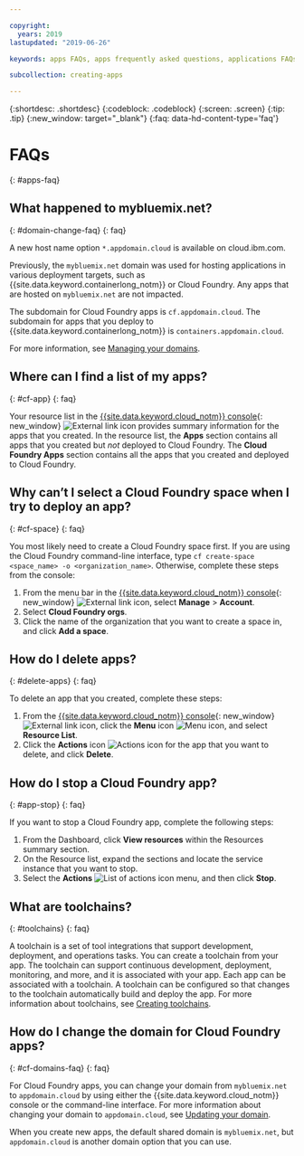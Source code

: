 ```yaml
---

copyright:
  years: 2019
lastupdated: "2019-06-26"

keywords: apps FAQs, apps frequently asked questions, applications FAQs, applications frequently asked questions

subcollection: creating-apps

---
```


{:shortdesc: .shortdesc}
{:codeblock: .codeblock}
{:screen: .screen}
{:tip: .tip}
{:new_window: target="_blank"}
{:faq: data-hd-content-type='faq'}

# FAQs
{: #apps-faq}

## What happened to mybluemix.net?
{: #domain-change-faq}
{: faq}

A new host name option `*.appdomain.cloud` is available on cloud.ibm.com.

Previously, the `mybluemix.net` domain was used for hosting applications in various deployment targets, such as {{site.data.keyword.containerlong_notm}} or Cloud Foundry. Any apps that are hosted on `mybluemix.net` are not impacted.

The subdomain for Cloud Foundry apps is `cf.appdomain.cloud`. The subdomain for apps that you deploy to {{site.data.keyword.containerlong_notm}} is `containers.appdomain.cloud`.

For more information, see [Managing your domains](/docs/apps?topic=creating-apps-update-domain).

## Where can I find a list of my apps?
{: #cf-app}
{: faq}

Your resource list in the [{{site.data.keyword.cloud_notm}} console](https://{DomainName}){: new_window} ![External link icon](../icons/launch-glyph.svg "External link icon") provides summary information for the apps that you created. In the resource list, the **Apps** section contains all apps that you created but *not* deployed to Cloud Foundry. The **Cloud Foundry Apps** section contains all the apps that you created and deployed to Cloud Foundry.

## Why can’t I select a Cloud Foundry space when I try to deploy an app?
{: #cf-space}
{: faq}

You most likely need to create a Cloud Foundry space first. If you are using the Cloud Foundry command-line interface, type `cf create-space <space_name> -o <organization_name>`. Otherwise, complete these steps from the console:

1. From the menu bar in the [{{site.data.keyword.cloud_notm}} console](https://{DomainName}){: new_window} ![External link icon](../icons/launch-glyph.svg "External link icon"), select **Manage** > **Account**.
2. Select **Cloud Foundry orgs**.
3. Click the name of the organization that you want to create a space in, and click **Add a space**.

## How do I delete apps?
{: #delete-apps}
{: faq}

To delete an app that you created, complete these steps:

1. From the [{{site.data.keyword.cloud_notm}} console](https://{DomainName}){: new_window} ![External link icon](../icons/launch-glyph.svg "External link icon"), click the **Menu** icon ![Menu icon](../icons/icon_hamburger.svg), and select **Resource List**.
2. Click the **Actions** icon ![Actions icon](../icons/action-menu-icon.svg) for the app that you want to delete, and click **Delete**.

## How do I stop a Cloud Foundry app?
{: #app-stop}
{: faq}

If you want to stop a Cloud Foundry app, complete the following steps:

1. From the Dashboard, click **View resources** within the Resources summary section.
1. On the Resource list, expand the sections and locate the service instance that you want to stop.
1. Select the **Actions** ![List of actions icon](../icons/action-menu-icon.svg) menu, and then click **Stop**.

## What are toolchains?
{: #toolchains}
{: faq}

A toolchain is a set of tool integrations that support development, deployment, and operations tasks. You can create a toolchain from your app. The toolchain can support continuous development, deployment, monitoring, and more, and it is associated with your app. Each app can be associated with a toolchain. A toolchain can be configured so that changes to the toolchain automatically build and deploy the app. For more information about toolchains, see [Creating toolchains](/docs/services/ContinuousDelivery?topic=ContinuousDelivery-toolchains_getting_started).

## How do I change the domain for Cloud Foundry apps?
{: #cf-domains-faq}
{: faq}

For Cloud Foundry apps, you can change your domain from `mybluemix.net` to `appdomain.cloud` by using either the {{site.data.keyword.cloud_notm}} console or the command-line interface. For more information about changing your domain to `appdomain.cloud`, see [Updating your domain](/docs/cloud-foundry-public?topic=cloud-foundry-public-update-domain).

When you create new apps, the default shared domain is `mybluemix.net`, but `appdomain.cloud` is another domain option that you can use.
